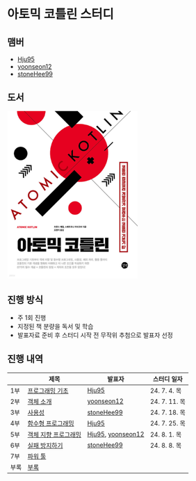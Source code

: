 # 아토믹 코틀린 스터디

## 맴버
- [Hju95](https://github.com/Hju95)
- [yoonseon12](https://github.com/yoonseon12)
- [stoneHee99](https://github.com/stoneHee99)

## 도서
<a href="https://product.kyobobook.co.kr/detail/S000201206714" target="_blank">
    <img src="images/book-cover.jpeg" alt="Book Cover" style="width: 300px">
</a>

## 진행 방식
- 주 1회 진행
- 지정된 책 분량을 독서 및 학습
- 발표자료 준비 후 스터디 시작 전 무작위 추첨으로 발표자 선정

## 진행 내역

|    | 제목                                                                                  | 발표자 | 스터디 일자      |
|----|-------------------------------------------------------------------------------------|-----------|-------------|
| 1부 | [프로그래밍 기초](https://github.com/brdm-study/atomic-kotlin-study/tree/main/chapter1)    | [Hju95](https://github.com/Hju95) | 24. 7. 4. 목 |
| 2부 | [객체 소개](https://github.com/brdm-study/atomic-kotlin-study/tree/main/chapter2)       | [yoonseon12](https://github.com/yoonseon12) | 24. 7. 11. 목 |
| 3부 | [사용성](https://github.com/brdm-study/atomic-kotlin-study/tree/main/chapter3)         | [stoneHee99](https://github.com/stoneHee99) | 24. 7. 18. 목 |
| 4부 | [함수형 프로그래밍](https://github.com/brdm-study/atomic-kotlin-study/tree/main/chapter4)   | [Hju95](https://github.com/Hju95) | 24. 7. 25. 목 |
| 5부 | [객체 지향 프로그래밍](https://github.com/brdm-study/atomic-kotlin-study/tree/main/chapter5) | [Hju95](https://github.com/Hju95), [yoonseon12](https://github.com/yoonseon12)| 24. 8. 1. 목 | 
| 6부 | [실패 방지하기](https://github.com/brdm-study/atomic-kotlin-study/tree/main/chapter6)     | [stoneHee99](https://github.com/stoneHee99) | 24. 8. 8. 목 |
| 7부 | [파워 툴](https://github.com/brdm-study/atomic-kotlin-study/tree/main/chapter7)        |
| 부록 | [부록](https://github.com/brdm-study/atomic-kotlin-study/tree/main/appendix)          |
